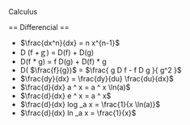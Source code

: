 
Calculus

== Differencial ==

- $\frac{dx^n}{dx} = n x^{n-1}$
- D (f +ｇ) = D(f) + D(g)
- D(f * g) = f D(g) + D(f) * g
- D( $\frac{f}{g})$ = $\frac{ g D f - f D g }{ g^2 }$
- $\frac{dy}{dx} = \frac{dy}{du} \frac{du}{dx}$
- $\frac{d}{dx} a ^ x = a ^ x \ln(a)$
- $\frac{d}{dx} e ^ x = a ^ x$
- $\frac{d}{dx} log _a x = \frac{1}{x \ln(a)}$
- $\frac{d}{dx} ln _a x = \frac{1}{x}$
